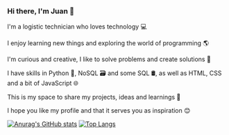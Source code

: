 ### Hi there, I'm Juan 👋

I'm a logistic technician who loves technology 💻

I enjoy learning new things and exploring the world of programming 🌎

I'm curious and creative, I like to solve problems and create solutions 🧠

I have skills in Python 🐍, NoSQL 🗃️ and some SQL 🛢️, as well as HTML, CSS and a bit of JavaScript 🌐

This is my space to share my projects, ideas and learnings 🚀

I hope you like my profile and that it serves you as inspiration 😊


[![Anurag's GitHub stats](https://github-readme-stats.vercel.app/api?username=jesparzarom&theme=tokyonight)](https://github.com/anuraghazra/github-readme-stats)
[![Top Langs](https://github-readme-stats.vercel.app/api/top-langs/?username=jesparzarom&layout=compact)](https://github.com/anuraghazra/github-readme-stats)
